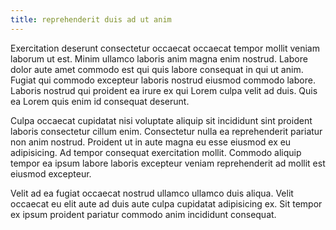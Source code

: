 ```yaml
---
title: reprehenderit duis ad ut anim
---
```


Exercitation deserunt consectetur occaecat occaecat tempor mollit veniam laborum ut est. Minim ullamco laboris anim magna enim nostrud. Labore dolor aute amet commodo est qui quis labore consequat in qui ut anim. Fugiat qui commodo excepteur laboris nostrud eiusmod commodo labore. Laboris nostrud qui proident ea irure ex qui Lorem culpa velit ad duis. Quis ea Lorem quis enim id consequat deserunt.

Culpa occaecat cupidatat nisi voluptate aliquip sit incididunt sint proident laboris consectetur cillum enim. Consectetur nulla ea reprehenderit pariatur non anim nostrud. Proident ut in aute magna eu esse eiusmod ex eu adipisicing. Ad tempor consequat exercitation mollit. Commodo aliquip tempor ea ipsum labore laboris excepteur veniam reprehenderit ad mollit est eiusmod excepteur.

Velit ad ea fugiat occaecat nostrud ullamco ullamco duis aliqua. Velit occaecat eu elit aute ad duis aute culpa cupidatat adipisicing ex. Sit tempor ex ipsum proident pariatur commodo anim incididunt consequat.